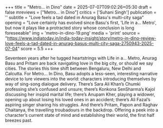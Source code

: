 +++
title = "Metro... in Dino"
date = 2025-07-07T09:02:26+05:30
draft = false
mreviews = ["Metro... in Dino"]
critics = ['Suhani Singh']
publication = ''
subtitle = "Love feels a tad dated in Anurag Basu's multi-city saga"
opening = "Love certainly has evolved since Basu's first, 'Life in a... Metro', but now it plays like a protracted story whose conclusion is long foreseeable"
img = 'metro-in-dino-19.png'
media = 'print'
source = "https://www.indiatoday.in/india-today-insight/story/metro-in-dino-review-love-feels-a-tad-dated-in-anurag-basus-multi-city-saga-2750943-2025-07-04"
score = 5.5
+++

Seventeen years after he tugged heartstrings with Life in a... Metro, Anurag Basu and Pritam are back navigating love in the big city, or should we say cities. The stories this time shift between Bengaluru, New Delhi and Calcutta. For Metro... In Dino, Basu adopts a less-seen, interesting narrative device to lure viewers into the world: characters introducing themselves by way of sing-song dialogue delivery. There’s Sara Ali Khan’s Chumki professing she’s confused and unsure; there’s Konkona SenSharma’s Kajol discussing her insipid marital life; there’s Anupam Kher, playing a widower, opening up about losing his loved ones in an accident; there’s Ali Fazal’s aspiring singer sharing his struggles. And there’s Pritam, Papon and Raghav Chaitanya, the travelling troubadours in the backdrop. Offering a peek into a character’s current state of mind and establishing their world, the first half breezes past.
